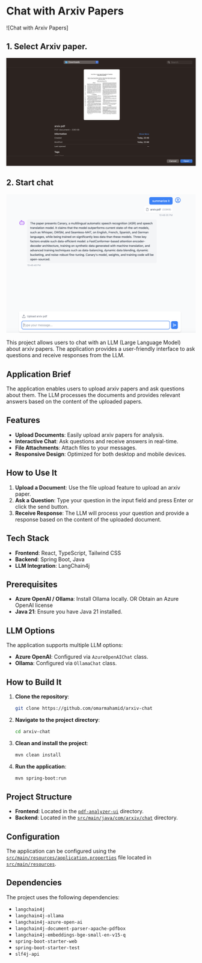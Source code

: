 # Chat with Arxiv Papers

![Chat with Arxiv Papers]

## 1. Select Arxiv paper.

![alt text](image.png)

## 2. Start chat
![img.png](img.png)


This project allows users to chat with an LLM (Large Language Model) about arxiv papers. The application provides a user-friendly interface to ask questions and receive responses from the LLM.

## Application Brief

The application enables users to upload arxiv papers and ask questions about them. The LLM processes the documents and provides relevant answers based on the content of the uploaded papers.

## Features

- **Upload Documents**: Easily upload arxiv papers for analysis.
- **Interactive Chat**: Ask questions and receive answers in real-time.
- **File Attachments**: Attach files to your messages.
- **Responsive Design**: Optimized for both desktop and mobile devices.

## How to Use It

1. **Upload a Document**: Use the file upload feature to upload an arxiv paper.
2. **Ask a Question**: Type your question in the input field and press Enter or click the send button.
3. **Receive Response**: The LLM will process your question and provide a response based on the content of the uploaded document.

## Tech Stack

- **Frontend**: React, TypeScript, Tailwind CSS
- **Backend**: Spring Boot, Java
- **LLM Integration**: LangChain4j

## Prerequisites

- **Azure OpenAI / Ollama**: Install Ollama locally. OR Obtain an Azure OpenAI license
- **Java 21**: Ensure you have Java 21 installed.

## LLM Options

The application supports multiple LLM options:
- **Azure OpenAI**: Configured via `AzureOpenAIChat` class.
- **Ollama**: Configured via `OllamaChat` class.


## How to Build It

1. **Clone the repository**:
    ```sh
    git clone https://github.com/omarmahamid/arxiv-chat
    ```
2. **Navigate to the project directory**:
    ```sh
    cd arxiv-chat
    ```
3. **Clean and install the project**:
    ```sh
    mvn clean install
    ```
4. **Run the application**:
    ```sh
    mvn spring-boot:run
    ```

## Project Structure

- **Frontend**: Located in the [`pdf-analyzer-ui`](pdf-analyzer-ui ) directory.
- **Backend**: Located in the [`src/main/java/com/arxiv/chat`](src/main/java/com/arxiv/chat ) directory.

## Configuration

The application can be configured using the [`src/main/resources/application.properties`](src/main/resources/application.properties ) file located in [`src/main/resources`](src/main/resources ).

## Dependencies

The project uses the following dependencies:
- `langchain4j`
- `langchain4j-ollama`
- `langchain4j-azure-open-ai`
- `langchain4j-document-parser-apache-pdfbox`
- `langchain4j-embeddings-bge-small-en-v15-q`
- `spring-boot-starter-web`
- `spring-boot-starter-test`
- `slf4j-api`
